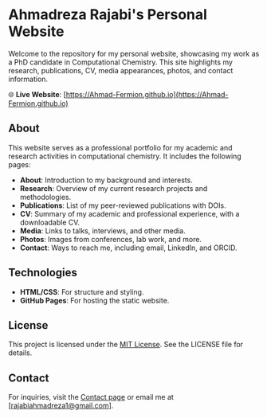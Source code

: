 # Ahmadreza Rajabi's Personal Website

Welcome to the repository for my personal website, showcasing my work as a PhD candidate in Computational Chemistry. This site highlights my research, publications, CV, media appearances, photos, and contact information.

🌐 **Live Website**: [https://Ahmad-Fermion.github.io](https://Ahmad-Fermion.github.io)

## About
This website serves as a professional portfolio for my academic and research activities in computational chemistry. It includes the following pages:
- **About**: Introduction to my background and interests.
- **Research**: Overview of my current research projects and methodologies.
- **Publications**: List of my peer-reviewed publications with DOIs.
- **CV**: Summary of my academic and professional experience, with a downloadable CV.
- **Media**: Links to talks, interviews, and other media.
- **Photos**: Images from conferences, lab work, and more.
- **Contact**: Ways to reach me, including email, LinkedIn, and ORCID.

## Technologies
- **HTML/CSS**: For structure and styling.
- **GitHub Pages**: For hosting the static website.

## License
This project is licensed under the [MIT License](LICENSE). See the LICENSE file for details.

## Contact
For inquiries, visit the [Contact page](https://Ahmad-Fermion.github.io/contact.html) or email me at [rajabiahmadreza1@gmail.com].
